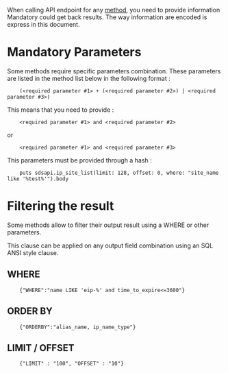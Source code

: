 When calling API endpoint for any [method](METHODS.md), you need to provide information Mandatory
could get back results. The way information are encoded is express in this document.

# Mandatory Parameters
Some methods require specific parameters combination. These parameters are listed in the method list below in the following format :

```
	(<required parameter #1> + (<required parameter #2>) | <required parameter #3>)
```

This means that you need to provide :
```
	<required parameter #1> and <required parameter #2>
```
or
```
	<required parameter #1> and <required parameter #3>
```

This parameters must be provided through a hash :

```
	puts sdsapi.ip_site_list(limit: 128, offset: 0, where: "site_name like '%test%'").body
```

# Filtering the result
Some methods allow to filter their output result using a WHERE or other parameters.

This clause can be applied on any output field combination using an SQL ANSI style clause.

## WHERE
```
	{"WHERE":"name LIKE 'eip-%' and time_to_expire<=3600"}
```

## ORDER BY
```
	{"ORDERBY":"alias_name, ip_name_type"}
```

## LIMIT / OFFSET
```
	{"LIMIT" : "100", "OFFSET" : "10"}
```

